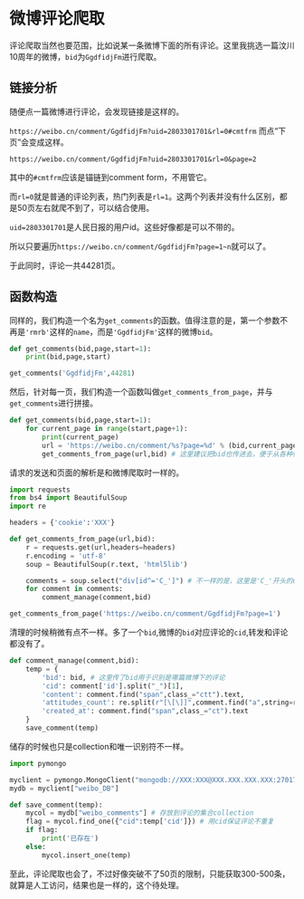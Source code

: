 # 微博评论爬取

评论爬取当然也要范围，比如说某一条微博下面的所有评论。这里我挑选一篇汶川10周年的微博，`bid`为`GgdfidjFm`进行爬取。

## 链接分析

随便点一篇微博进行评论，会发现链接是这样的。

`https://weibo.cn/comment/GgdfidjFm?uid=2803301701&rl=0#cmtfrm` 而点“下页”会变成这样。

`https://weibo.cn/comment/GgdfidjFm?uid=2803301701&rl=0&page=2`

其中的`#cmtfrm`应该是锚链到comment form，不用管它。

而`rl=0`就是普通的评论列表，热门列表是`rl=1`。这两个列表并没有什么区别，都是50页左右就爬不到了，可以结合使用。

`uid=2803301701`是人民日报的用户id。这些好像都是可以不带的。

所以只要遍历`https://weibo.cn/comment/GgdfidjFm?page=1~n`就可以了。

于此同时，评论一共44281页。

## 函数构造

同样的，我们构造一个名为`get_comments`的函数。值得注意的是，第一个参数不再是`'rmrb'`这样的`name`，而是`'GgdfidjFm'`这样的微博`bid`。

```python
def get_comments(bid,page,start=1):
    print(bid,page,start)

get_comments('GgdfidjFm',44281)
```

然后，针对每一页，我们构造一个函数叫做`get_comments_from_page`，并与`get_comments`进行拼接。

```python
def get_comments(bid,page,start=1):
    for current_page in range(start,page+1):
        print(current_page)
        url = 'https://weibo.cn/comment/%s?page=%d' % (bid,current_page)
        get_comments_from_page(url,bid) # 这里建议把bid也传进去，便于从各种微博的评论里筛选出某条微博的评论
```

请求的发送和页面的解析是和微博爬取时一样的。

```python
import requests
from bs4 import BeautifulSoup
import re

headers = {'cookie':'XXX'}

def get_comments_from_page(url,bid):
    r = requests.get(url,headers=headers)
    r.encoding = 'utf-8'
    soup = BeautifulSoup(r.text, 'html5lib')

    comments = soup.select("div[id^='C_']") # 不一样的是，这里是'C_'开头的div
    for comment in comments:
        comment_manage(comment,bid)

get_comments_from_page('https://weibo.cn/comment/GgdfidjFm?page=1')
```

清理的时候稍微有点不一样。多了一个`bid`,微博的`bid`对应评论的`cid`,转发和评论都没有了。

```python
def comment_manage(comment,bid):
    temp = {
        'bid': bid, # 这里传了bid用于识别是哪篇微博下的评论
        'cid': comment['id'].split("_")[1],
        'content': comment.find("span",class_="ctt").text,
        'attitudes_count': re.split(r"[\[\]]",comment.find("a",string=re.compile(r"^赞\[")).text)[1],
        'created_at': comment.find("span",class_="ct").text
    }
    save_comment(temp)
```

储存的时候也只是collection和唯一识别符不一样。

```python
import pymongo

myclient = pymongo.MongoClient("mongodb://XXX:XXX@XXX.XXX.XXX.XXX:27017/")
mydb = myclient["weibo_DB"]

def save_comment(temp):
    mycol = mydb["weibo_comments"] # 存放到评论的集合collection
    flag = mycol.find_one({"cid":temp['cid']}) # 用cid保证评论不重复
    if flag:
        print('已存在')
    else:
        mycol.insert_one(temp)
```

至此，评论爬取也会了，不过好像突破不了50页的限制，只能获取300-500条，就算是人工访问，结果也是一样的，这个待处理。